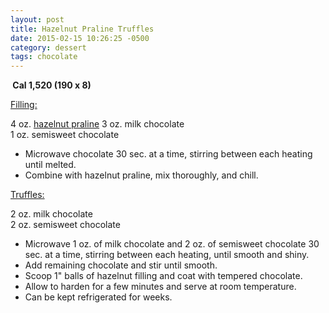 ```yaml
---
layout: post
title: Hazelnut Praline Truffles
date: 2015-02-15 10:26:25 -0500
category: dessert
tags: chocolate
---
```

<b> Cal 1,520 (190 x 8)</b>
  
<span style="text-decoration: underline;">Filling:</span>
  
4 oz. <a title="Hazelnut Praline" href="https://escowles.github.io/recipes/dessert/2015/02/06/hazelnut-praline.html">hazelnut praline</a>
3 oz. milk chocolate  
1 oz. semisweet chocolate  
<ul>
	<li>Microwave chocolate 30 sec. at a time, stirring between each heating until melted.</li>
	<li>Combine with hazelnut praline, mix thoroughly, and chill.</li>
</ul>
<span style="text-decoration: underline;">Truffles:</span>
  
2 oz. milk chocolate  
2 oz. semisweet chocolate  
<ul>
	<li>Microwave 1 oz. of milk chocolate and 2 oz. of semisweet chocolate 30 sec. at a time, stirring between each heating, until smooth and shiny.</li>
	<li>Add remaining chocolate and stir until smooth.</li>
	<li>Scoop 1" balls of hazelnut filling and coat with tempered chocolate.</li>
	<li>Allow to harden for a few minutes and serve at room temperature.</li>
	<li>Can be kept refrigerated for weeks.</li>
</ul>
